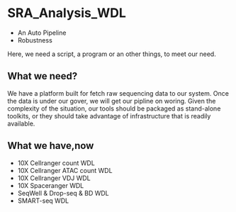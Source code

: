 # SRA_Analysis_WDL
- An Auto Pipeline
- Robustness 

Here, we need a script, a program or an other things, to meet our need. 

What we need?
-----------------------
We have a platform built for fetch raw sequencing data to our system. Once the data is under our gover, we will get our pipline on woring. Given the complexity of the situation, our tools should be packaged as stand-alone toolkits, or they should take advantage of infrastructure that is readily available.


What we have,now
-----------------------
  - 10X Cellranger count WDL
  - 10X Cellranger ATAC count WDL
  - 10X Cellranger VDJ WDL
  - 10X Spaceranger WDL
  - SeqWell & Drop-seq & BD WDL
  - SMART-seq WDL
